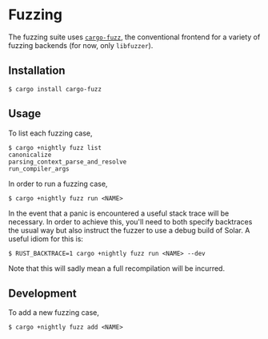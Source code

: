 # Fuzzing #

The fuzzing suite uses [`cargo-fuzz`](https://rust-fuzz.github.io/book/cargo-fuzz.html), the conventional frontend for a variety of fuzzing backends (for now, only `libfuzzer`).

## Installation ##

```
$ cargo install cargo-fuzz
```

## Usage ##

To list each fuzzing case,

```
$ cargo +nightly fuzz list
canonicalize
parsing_context_parse_and_resolve
run_compiler_args
```

In order to run a fuzzing case,

```
$ cargo +nightly fuzz run <NAME>
```

In the event that a panic is encountered a useful stack trace will be necessary. In order to achieve this, you'll need to both specify backtraces the usual way but also instruct the fuzzer to use a debug build of Solar. A useful idiom for this is:

```
$ RUST_BACKTRACE=1 cargo +nightly fuzz run <NAME> --dev
```

Note that this will sadly mean a full recompilation will be incurred.

## Development ##

To add a new fuzzing case,

```
$ cargo +nightly fuzz add <NAME>
```

